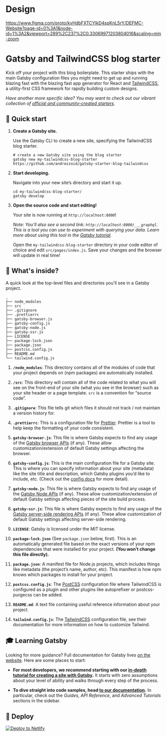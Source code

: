 # Design
https://www.figma.com/proto/kvHdbFXTCYlkD4spKnL5rY/DEFMC-Website?page-id=0%3A1&node-id=1%3A2&viewport=289%2C237%2C0.33069971203804016&scaling=min-zoom

# Gatsby and TailwindCSS blog starter

Kick off your project with this blog boilerplate. This starter ships with the main Gatsby configuration files you might need to get up and running blazing fast with the blazing fast app generator for React and [TailwindCSS](https://tailwindcss.com/), a utility-first CSS framework for rapidly building custom designs.

_Have another more specific idea? You may want to check out our vibrant collection of [official and community-created starters](https://www.gatsbyjs.org/docs/gatsby-starters/)._

## 🚀 Quick start

1.  **Create a Gatsby site.**

    Use the Gatsby CLI to create a new site, specifying the TailwindCSS blog starter.

    ```shell
    # create a new Gatsby site using the blog starter
    gatsby new my-tailwindcss-blog-starter https://github.com/andrezzoid/gatsby-starter-blog-tailwindcss
    ```

1.  **Start developing.**

    Navigate into your new site’s directory and start it up.

    ```shell
    cd my-tailwindcss-blog-starter/
    gatsby develop
    ```

1.  **Open the source code and start editing!**

    Your site is now running at `http://localhost:8000`!

    _Note: You'll also see a second link: _`http://localhost:8000/___graphql`_. This is a tool you can use to experiment with querying your data. Learn more about using this tool in the [Gatsby tutorial](https://www.gatsbyjs.org/tutorial/part-five/#introducing-graphiql)._

    Open the `my-tailwindcss-blog-starter` directory in your code editor of choice and edit `src/pages/index.js`. Save your changes and the browser will update in real time!

## 🧐 What's inside?

A quick look at the top-level files and directories you'll see in a Gatsby project.

    .
    ├── node_modules
    ├── src
    ├── .gitignore
    ├── .prettierrc
    ├── gatsby-browser.js
    ├── gatsby-config.js
    ├── gatsby-node.js
    ├── gatsby-ssr.js
    ├── LICENSE
    ├── package-lock.json
    ├── package.json
    ├── postcss.config.js
    ├── README.md
    └── tailwind.config.js

1.  **`/node_modules`**: This directory contains all of the modules of code that your project depends on (npm packages) are automatically installed.

2.  **`/src`**: This directory will contain all of the code related to what you will see on the front-end of your site (what you see in the browser) such as your site header or a page template. `src` is a convention for “source code”.

3.  **`.gitignore`**: This file tells git which files it should not track / not maintain a version history for.

4.  **`.prettierrc`**: This is a configuration file for [Prettier](https://prettier.io/). Prettier is a tool to help keep the formatting of your code consistent.

5.  **`gatsby-browser.js`**: This file is where Gatsby expects to find any usage of the [Gatsby browser APIs](https://www.gatsbyjs.org/docs/browser-apis/) (if any). These allow customization/extension of default Gatsby settings affecting the browser.

6.  **`gatsby-config.js`**: This is the main configuration file for a Gatsby site. This is where you can specify information about your site (metadata) like the site title and description, which Gatsby plugins you’d like to include, etc. (Check out the [config docs](https://www.gatsbyjs.org/docs/gatsby-config/) for more detail).

7.  **`gatsby-node.js`**: This file is where Gatsby expects to find any usage of the [Gatsby Node APIs](https://www.gatsbyjs.org/docs/node-apis/) (if any). These allow customization/extension of default Gatsby settings affecting pieces of the site build process.

8.  **`gatsby-ssr.js`**: This file is where Gatsby expects to find any usage of the [Gatsby server-side rendering APIs](https://www.gatsbyjs.org/docs/ssr-apis/) (if any). These allow customization of default Gatsby settings affecting server-side rendering.

9.  **`LICENSE`**: Gatsby is licensed under the MIT license.

10. **`package-lock.json`** (See `package.json` below, first). This is an automatically generated file based on the exact versions of your npm dependencies that were installed for your project. **(You won’t change this file directly).**

11. **`package.json`**: A manifest file for Node.js projects, which includes things like metadata (the project’s name, author, etc). This manifest is how npm knows which packages to install for your project.

12. **`postcss.config.js`**: The [PostCSS](https://postcss.org/) configuration file where TailwindCSS is configured as a plugin and other plugins like autoprefixer or postcss-purgecss can be added.

13. **`README.md`**: A text file containing useful reference information about your project.

11. **`tailwind.config.js`**: The [TailwindCSS](https://tailwindcss.com/) configuration file, see their documentation for more information on how to customize Tailwind.

## 🎓 Learning Gatsby

Looking for more guidance? Full documentation for Gatsby lives [on the website](https://www.gatsbyjs.org/). Here are some places to start:

- **For most developers, we recommend starting with our [in-depth tutorial for creating a site with Gatsby](https://www.gatsbyjs.org/tutorial/).** It starts with zero assumptions about your level of ability and walks through every step of the process.

- **To dive straight into code samples, head [to our documentation](https://www.gatsbyjs.org/docs/).** In particular, check out the _Guides_, _API Reference_, and _Advanced Tutorials_ sections in the sidebar.

## 💫 Deploy

[![Deploy to Netlify](https://www.netlify.com/img/deploy/button.svg)](https://app.netlify.com/start/deploy?repository=https://github.com/andrezzoid/gatsby-starter-blog-tailwindcss)

